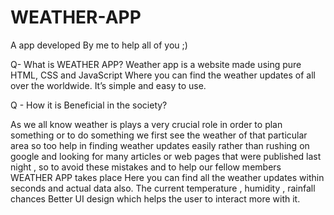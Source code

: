# WEATHER-APP
A app developed By me to help all of you ;)

Q- What is WEATHER APP?
Weather app is a website made using pure HTML, CSS and JavaScript
Where you can find the weather updates of all over the worldwide.
It’s simple and easy to use.

Q - How it is Beneficial in the society?

As we all know weather is plays a very crucial role in order to plan something or to do something we first see the weather of that particular area so too help in finding weather updates easily rather than rushing on google and looking for many articles or web pages that were published last night , so to avoid these mistakes and to help our fellow members WEATHER APP takes place
Here you can find all the weather updates within seconds and actual data also.
The current temperature , humidity , rainfall chances
Better UI design which helps the user to interact more with it.
